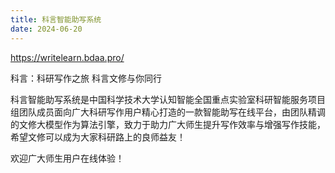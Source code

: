 ```yaml
---
title: 科言智能助写系统
date: 2024-06-20
---
```


https://writelearn.bdaa.pro/

科言：科研写作之旅 科言文修与你同行

<!--more-->

科言智能助写系统是中国科学技术大学认知智能全国重点实验室科研智能服务项目组团队成员面向广大科研写作用户精心打造的一款智能助写在线平台，由团队精调的文修大模型作为算法引擎，致力于助力广大师生提升写作效率与增强写作技能，希望文修可以成为大家科研路上的良师益友！

欢迎广大师生用户在线体验！
